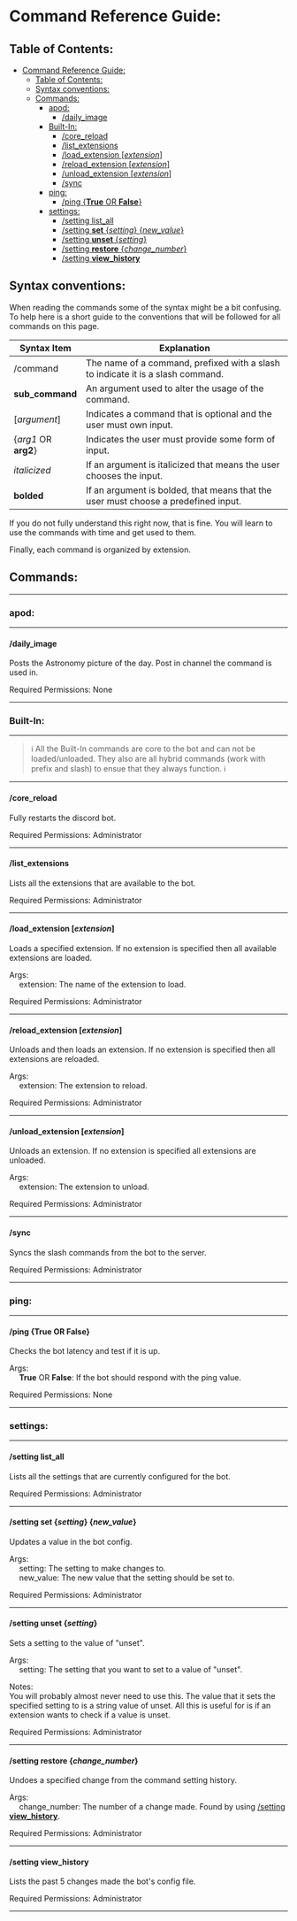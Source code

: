# Command Reference Guide:

## Table of Contents:

<!-- TOC -->

* [Command Reference Guide:](#command-reference-guide)
    * [Table of Contents:](#table-of-contents)
    * [Syntax conventions:](#syntax-conventions)
    * [Commands:](#commands)
        * [apod:](#apod)
            * [/daily_image](#daily_image)
        * [Built-In:](#built-in)
            * [/core_reload](#core_reload)
            * [/list_extensions](#list_extensions)
            * [/load_extension [_extension_]](#load_extension-extension)
            * [/reload_extension [_extension_]](#reload_extension-extension)
            * [/unload_extension [_extension_]](#unload_extension-extension)
            * [/sync](#sync)
        * [ping:](#ping)
            * [/ping {**True** OR **False**}](#ping-true-or-false)
        * [settings:](#settings)
            * [/setting list_all](#setting-list_all)
            * [/setting **set** {_setting_} {_new\_value_}](#setting-set-setting-new_value)
            * [/setting **unset** {_setting_}](#setting-unset-setting)
            * [/setting **restore** {_change\_number_}](#setting-restore-change_number)
            * [/setting **view_history**](#setting-view_history)

<!-- TOC -->

## Syntax conventions:

When reading the commands some of the syntax might be a bit confusing. To help here is a short guide
to the conventions that will be followed for all commands on this page.

| Syntax Item          | Explanation                                                                        |
|----------------------|------------------------------------------------------------------------------------|
| /command             | The name of a command, prefixed with a slash to indicate it is a slash command.    | 
| **sub_command**      | An argument used to alter the usage of the command.                                |  
| [_argument_]         | Indicates a command that is optional and the user must own input.                  |                
| {_arg1_ OR **arg2**} | Indicates the user must provide some form of input.                                |
| _italicized_         | If an argument is italicized that means the user chooses the input.                | 
| **bolded**           | If an argument is bolded, that means that the user must choose a predefined input. |

If you do not fully understand this right now, that is fine. You will learn to use the commands with time
and get used to them.

Finally, each command is organized by extension.

## Commands:

___

### apod:

___

#### /daily_image

Posts the Astronomy picture of the day. Post in channel the command is used in.

Required Permissions: None
___

### Built-In:

___

> :information_source: All the Built-In commands are core to the bot and
> can not be loaded/unloaded. They also are all hybrid commands
> (work with prefix and slash) to ensue that they always function. :information_source:
___

#### /core_reload

Fully restarts the discord bot.

Required Permissions: Administrator
___

#### /list_extensions

Lists all the extensions that are available to the bot.

Required Permissions: Administrator
___

#### /load_extension [_extension_]

Loads a specified extension. If no extension is specified then all available extensions are loaded.

Args:<br>
&emsp; extension: The name of the extension to load.

Required Permissions: Administrator
___

#### /reload_extension [_extension_]

Unloads and then loads an extension. If no extension is specified then all extensions are reloaded.

Args:<br>
&emsp; extension: The extension to reload.

Required Permissions: Administrator
___

#### /unload_extension [_extension_]

Unloads an extension. If no extension is specified all extensions are unloaded.

Args: <br>
&emsp; extension: The extension to unload.

Required Permissions: Administrator
___

#### /sync

Syncs the slash commands from the bot to the server.

Required Permissions: Administrator
___

### ping:

___

#### /ping {**True** OR **False**}

Checks the bot latency and test if it is up.

Args:<br>
&emsp; **True** OR **False**: If the bot should respond with the ping value.

Required Permissions: None
___

### settings:

___

#### /setting list_all

Lists all the settings that are currently configured for the bot.

Required Permissions: Administrator
___

#### /setting **set** {_setting_} {_new\_value_}

Updates a value in the bot config.

Args:<br>
&emsp; setting: The setting to make changes to.<br>
&emsp; new_value: The new value that the setting should be set to.

Required Permissions: Administrator
___

#### /setting **unset** {_setting_}

Sets a setting to the value of "unset".

Args:<br>
&emsp; setting: The setting that you want to set to a value of "unset".

Notes:<br>
You will probably almost never need to use this. The value that it sets the specified setting to
is a string value of unset. All this is useful for is if an extension wants to check if a value is unset.

Required Permissions: Administrator
___

#### /setting **restore** {_change\_number_}

Undoes a specified change from the command setting history.

Args:<br>
&emsp; change_number: The number of a change made. Found by using [/setting **view_history**](#setting-view_history).

Required Permissions: Administrator
___

#### /setting **view_history**

Lists the past 5 changes made the bot's config file.

Required Permissions: Administrator
___


